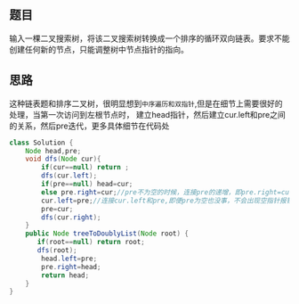## 题目
输入一棵二叉搜索树，将该二叉搜索树转换成一个排序的循环双向链表。要求不能创建任何新的节点，只能调整树中节点指针的指向。
## 思路
这种链表题和排序二叉树，很明显想到`中序遍历和双指针`,但是在细节上需要很好的处理，当第一次访问到左根节点时，
建立head指针，然后建立cur.left和pre之间的关系，然后pre迭代，更多具体细节在代码处
```java
class Solution {
    Node head,pre;
    void dfs(Node cur){
        if(cur==null) return ;
        dfs(cur.left);
        if(pre==null) head=cur;
        else pre.right=cur;//pre不为空的时候，连接pre的递增，即pre.right=cur;
        cur.left=pre;//连接cur.left和pre,即便pre为空也没事，不会出现空指针报错
        pre=cur;
        dfs(cur.right);
    }
    public Node treeToDoublyList(Node root) {
       if(root==null) return root;
       dfs(root);
        head.left=pre;
        pre.right=head;
        return head;
    }
}
```

